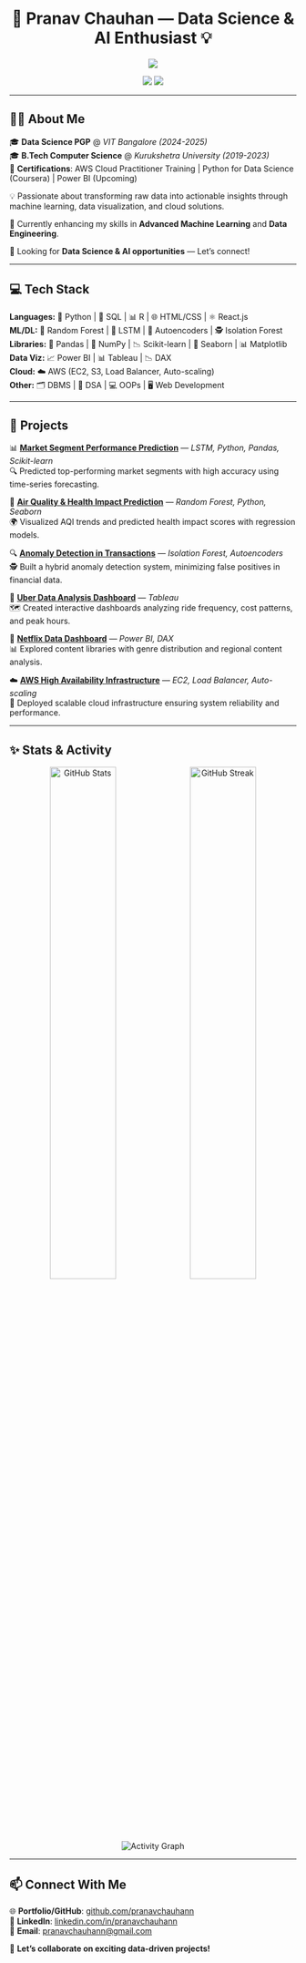 

<h1 align="center">🚀 Pranav Chauhan — Data Science & AI Enthusiast 💡</h1>  

<p align="center">  
  <img src="https://readme-typing-svg.demolab.com?font=Fira+Code&weight=500&size=22&pause=1000&color=00C4FF&center=true&vCenter=true&width=500&height=45&lines=Aspiring+Data+Scientist;Machine+Learning+%7C+Predictive+Analytics;Power+BI+%7C+Tableau+%7C+Python;Cloud+Computing+%7C+AWS" />  
</p>  

<p align="center">  
  <a href="https://www.linkedin.com/in/pranavchauhann"><img src="https://img.shields.io/badge/LinkedIn-Connect-blue?style=for-the-badge&logo=linkedin"></a>  
  <a href="https://github.com/pranavchauhann"><img src="https://img.shields.io/badge/GitHub-Follow-black?style=for-the-badge&logo=github"></a>  
</p>  

---

## 👨‍💻 About Me  
🎓 **Data Science PGP** @ *VIT Bangalore (2024-2025)*  
🎓 **B.Tech Computer Science** @ *Kurukshetra University (2019-2023)*  
📜 **Certifications**: AWS Cloud Practitioner Training  | Python for Data Science (Coursera) | Power BI (Upcoming)  

💡 Passionate about transforming raw data into actionable insights through machine learning, data visualization, and cloud solutions.  

🌱 Currently enhancing my skills in **Advanced Machine Learning** and **Data Engineering**.  

💼 Looking for **Data Science & AI opportunities** — Let’s connect!  

---

## 💻 Tech Stack  
**Languages:** 🐍 Python | 🐘 SQL | 📊 R | 🌐 HTML/CSS | ⚛️ React.js  
**ML/DL:** 🌳 Random Forest | 🧠 LSTM | 🌌 Autoencoders | 🕵️ Isolation Forest  
**Libraries:** 🐼 Pandas | 🔢 NumPy | 📉 Scikit-learn | 🎨 Seaborn | 📊 Matplotlib  
**Data Viz:** 📈 Power BI | 📊 Tableau | 📉 DAX  
**Cloud:** ☁️ AWS (EC2, S3, Load Balancer, Auto-scaling)  
**Other:** 🗂️ DBMS | 🧠 DSA | 💻 OOPs | 🖥️ Web Development  

---

## 🧠 Projects  
📊 **[Market Segment Performance Prediction](#)** — *LSTM, Python, Pandas, Scikit-learn*  
   🔍 Predicted top-performing market segments with high accuracy using time-series forecasting.  

🌱 **[Air Quality & Health Impact Prediction](#)** — *Random Forest, Python, Seaborn*  
   🌍 Visualized AQI trends and predicted health impact scores with regression models.  

🔍 **[Anomaly Detection in Transactions](#)** — *Isolation Forest, Autoencoders*  
   🕵️ Built a hybrid anomaly detection system, minimizing false positives in financial data.  

🚖 **[Uber Data Analysis Dashboard](#)** — *Tableau*  
   🗺️ Created interactive dashboards analyzing ride frequency, cost patterns, and peak hours.  

🎥 **[Netflix Data Dashboard](#)** — *Power BI, DAX*  
   📊 Explored content libraries with genre distribution and regional content analysis.  

☁️ **[AWS High Availability Infrastructure](#)** — *EC2, Load Balancer, Auto-scaling*  
   🚀 Deployed scalable cloud infrastructure ensuring system reliability and performance.  

---

## ✨ Stats & Activity  
<p align="center">  
  <img src="https://github-readme-stats.vercel.app/api?username=pranavchauhann&show_icons=true&theme=radical" alt="GitHub Stats" width="48%"/>  
  <img src="https://github-readme-streak-stats.herokuapp.com/?user=pranavchauhann&theme=radical" alt="GitHub Streak" width="48%"/>  
</p>  


<p align="center">
  <img src="https://github-readme-activity-graph.vercel.app/graph?username=pranavchauhann&theme=radical" alt="Activity Graph"/>
</p>


---

## 📫 Connect With Me  
🌐 **Portfolio/GitHub**: [github.com/pranavchauhann](https://github.com/pranavchauhann)  
💼 **LinkedIn**: [linkedin.com/in/pranavchauhann](https://www.linkedin.com/in/pranavchauhann)  
📧 **Email**: pranavchauhann@gmail.com  

🚀 **Let’s collaborate on exciting data-driven projects!**  
